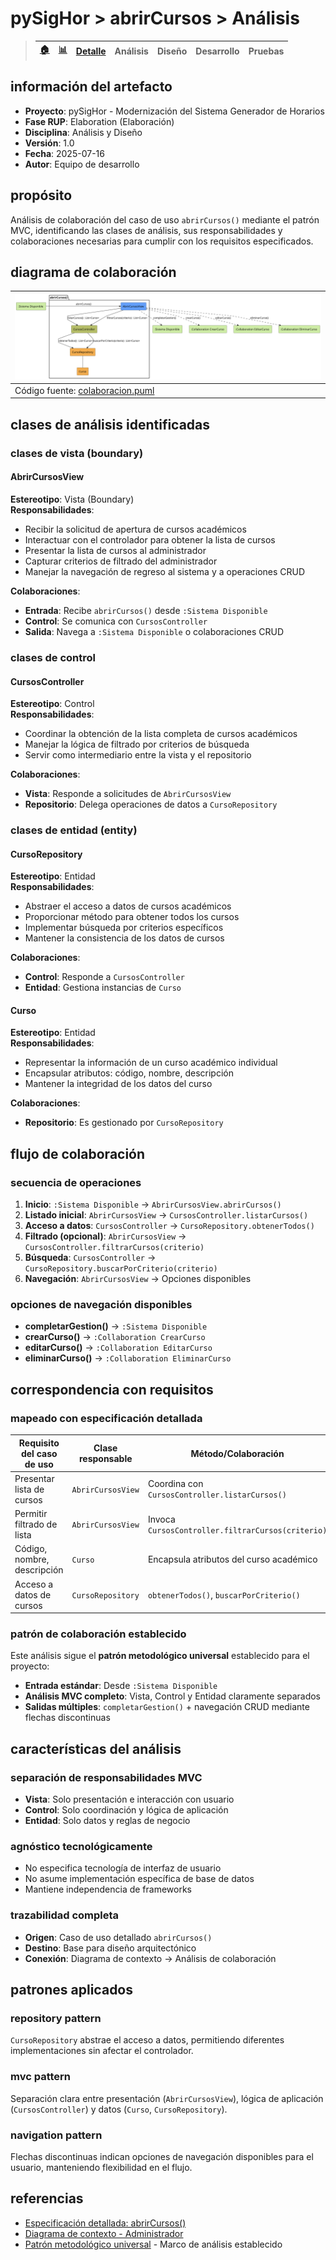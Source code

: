 # pySigHor > abrirCursos > Análisis

> |[🏠️](/RUP/README.md)|[ 📊](https://raw.githubusercontent.com/mmasias/pySigHor/main/images/RUP/99-seguimiento/diagrama-contexto-administrador.svg)|[Detalle](/RUP/00-casos-uso/02-detalle/abrirCursos/README.md)|**Análisis**|Diseño|Desarrollo|Pruebas|
> |-|-|-|-|-|-|-|


## información del artefacto

- **Proyecto**: pySigHor - Modernización del Sistema Generador de Horarios
- **Fase RUP**: Elaboration (Elaboración)
- **Disciplina**: Análisis y Diseño
- **Versión**: 1.0
- **Fecha**: 2025-07-16
- **Autor**: Equipo de desarrollo

## propósito

Análisis de colaboración del caso de uso `abrirCursos()` mediante el patrón MVC, identificando las clases de análisis, sus responsabilidades y colaboraciones necesarias para cumplir con los requisitos especificados.

## diagrama de colaboración

<div align=center>

|![Análisis: abrirCursos()](/images/RUP/01-analisis/casos-uso/abrirCursos/abrirCursos-analisis.svg)|
|-|
|Código fuente: [colaboracion.puml](colaboracion.puml)|

</div>

## clases de análisis identificadas

### clases de vista (boundary)

#### AbrirCursosView
**Estereotipo**: Vista (Boundary)  
**Responsabilidades**:
- Recibir la solicitud de apertura de cursos académicos
- Interactuar con el controlador para obtener la lista de cursos
- Presentar la lista de cursos al administrador
- Capturar criterios de filtrado del administrador
- Manejar la navegación de regreso al sistema y a operaciones CRUD

**Colaboraciones**:
- **Entrada**: Recibe `abrirCursos()` desde `:Sistema Disponible`
- **Control**: Se comunica con `CursosController`
- **Salida**: Navega a `:Sistema Disponible` o colaboraciones CRUD

### clases de control

#### CursosController
**Estereotipo**: Control  
**Responsabilidades**:
- Coordinar la obtención de la lista completa de cursos académicos
- Manejar la lógica de filtrado por criterios de búsqueda
- Servir como intermediario entre la vista y el repositorio

**Colaboraciones**:
- **Vista**: Responde a solicitudes de `AbrirCursosView`
- **Repositorio**: Delega operaciones de datos a `CursoRepository`

### clases de entidad (entity)

#### CursoRepository
**Estereotipo**: Entidad  
**Responsabilidades**:
- Abstraer el acceso a datos de cursos académicos
- Proporcionar método para obtener todos los cursos
- Implementar búsqueda por criterios específicos
- Mantener la consistencia de los datos de cursos

**Colaboraciones**:
- **Control**: Responde a `CursosController`
- **Entidad**: Gestiona instancias de `Curso`

#### Curso
**Estereotipo**: Entidad  
**Responsabilidades**:
- Representar la información de un curso académico individual
- Encapsular atributos: código, nombre, descripción
- Mantener la integridad de los datos del curso

**Colaboraciones**:
- **Repositorio**: Es gestionado por `CursoRepository`

## flujo de colaboración

### secuencia de operaciones

1. **Inicio**: `:Sistema Disponible` → `AbrirCursosView.abrirCursos()`
2. **Listado inicial**: `AbrirCursosView` → `CursosController.listarCursos()`
3. **Acceso a datos**: `CursosController` → `CursoRepository.obtenerTodos()`
4. **Filtrado (opcional)**: `AbrirCursosView` → `CursosController.filtrarCursos(criterio)`
5. **Búsqueda**: `CursosController` → `CursoRepository.buscarPorCriterio(criterio)`
6. **Navegación**: `AbrirCursosView` → Opciones disponibles

### opciones de navegación disponibles

- **completarGestion()** → `:Sistema Disponible`
- **crearCurso()** → `:Collaboration CrearCurso`
- **editarCurso()** → `:Collaboration EditarCurso`
- **eliminarCurso()** → `:Collaboration EliminarCurso`

## correspondencia con requisitos

### mapeado con especificación detallada

|Requisito del caso de uso|Clase responsable|Método/Colaboración|
|-|-|-|
|Presentar lista de cursos|`AbrirCursosView`|Coordina con `CursosController.listarCursos()`|
|Permitir filtrado de lista|`AbrirCursosView`|Invoca `CursosController.filtrarCursos(criterio)`|
|Código, nombre, descripción|`Curso`|Encapsula atributos del curso académico|
|Acceso a datos de cursos|`CursoRepository`|`obtenerTodos()`, `buscarPorCriterio()`|

### patrón de colaboración establecido

Este análisis sigue el **patrón metodológico universal** establecido para el proyecto:
- **Entrada estándar**: Desde `:Sistema Disponible`
- **Análisis MVC completo**: Vista, Control y Entidad claramente separados
- **Salidas múltiples**: `completarGestion()` + navegación CRUD mediante flechas discontinuas

## características del análisis

### separación de responsabilidades MVC

- **Vista**: Solo presentación e interacción con usuario
- **Control**: Solo coordinación y lógica de aplicación  
- **Entidad**: Solo datos y reglas de negocio

### agnóstico tecnológicamente

- No especifica tecnología de interfaz de usuario
- No asume implementación específica de base de datos
- Mantiene independencia de frameworks

### trazabilidad completa

- **Origen**: Caso de uso detallado `abrirCursos()`
- **Destino**: Base para diseño arquitectónico
- **Conexión**: Diagrama de contexto → Análisis de colaboración

## patrones aplicados

### repository pattern
`CursoRepository` abstrae el acceso a datos, permitiendo diferentes implementaciones sin afectar el controlador.

### mvc pattern
Separación clara entre presentación (`AbrirCursosView`), lógica de aplicación (`CursosController`) y datos (`Curso`, `CursoRepository`).

### navigation pattern
Flechas discontinuas indican opciones de navegación disponibles para el usuario, manteniendo flexibilidad en el flujo.

## referencias

- [Especificación detallada: abrirCursos()](../../../00-casos-uso/02-detalle/abrirCursos/README.md)
- [Diagrama de contexto - Administrador](../../../00-casos-uso/01-actores-casos-uso/diagrama-contexto-administrador.md)
- [Patrón metodológico universal](../../../../conversation-log.md) - Marco de análisis establecido